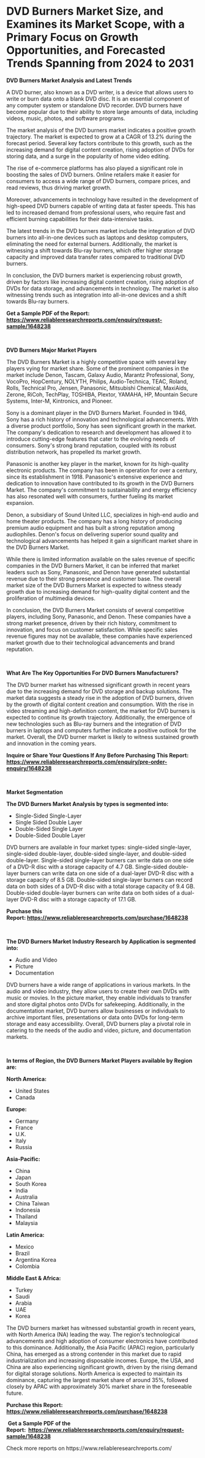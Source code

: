 <p><h1>DVD Burners Market Size, and Examines its Market Scope, with a Primary Focus on Growth Opportunities, and Forecasted Trends Spanning from 2024 to 2031</h1></p><p><strong>DVD Burners Market Analysis and Latest Trends</strong></p>
<p><p>A DVD burner, also known as a DVD writer, is a device that allows users to write or burn data onto a blank DVD disc. It is an essential component of any computer system or standalone DVD recorder. DVD burners have become popular due to their ability to store large amounts of data, including videos, music, photos, and software programs.</p><p>The market analysis of the DVD burners market indicates a positive growth trajectory. The market is expected to grow at a CAGR of 13.2% during the forecast period. Several key factors contribute to this growth, such as the increasing demand for digital content creation, rising adoption of DVDs for storing data, and a surge in the popularity of home video editing.</p><p>The rise of e-commerce platforms has also played a significant role in boosting the sales of DVD burners. Online retailers make it easier for consumers to access a wide range of DVD burners, compare prices, and read reviews, thus driving market growth.</p><p>Moreover, advancements in technology have resulted in the development of high-speed DVD burners capable of writing data at faster speeds. This has led to increased demand from professional users, who require fast and efficient burning capabilities for their data-intensive tasks.</p><p>The latest trends in the DVD burners market include the integration of DVD burners into all-in-one devices such as laptops and desktop computers, eliminating the need for external burners. Additionally, the market is witnessing a shift towards Blu-ray burners, which offer higher storage capacity and improved data transfer rates compared to traditional DVD burners.</p><p>In conclusion, the DVD burners market is experiencing robust growth, driven by factors like increasing digital content creation, rising adoption of DVDs for data storage, and advancements in technology. The market is also witnessing trends such as integration into all-in-one devices and a shift towards Blu-ray burners.</p></p>
<p><strong>Get a Sample PDF of the Report:&nbsp; <a href="https://www.reliableresearchreports.com/enquiry/request-sample/1648238">https://www.reliableresearchreports.com/enquiry/request-sample/1648238</a></strong></p>
<p>&nbsp;</p>
<p><strong>DVD Burners Major Market Players</strong></p>
<p><p>The DVD Burners Market is a highly competitive space with several key players vying for market share. Some of the prominent companies in the market include Denon, Tascam, Galaxy Audio, Marantz Professional, Sony, VocoPro, HopCentury, NOLYTH, Philips, Audio-Technica, TEAC, Roland, Rolls, Technical Pro, Jensen, Panasonic, Mitsubishi Chemical, MaxiAids, Zerone, RiCoh, TechPlay, TOSHIBA, Plextor, YAMAHA, HP, Mountain Secure Systems, Inter-M, Kintronics, and Pioneer.</p><p>Sony is a dominant player in the DVD Burners Market. Founded in 1946, Sony has a rich history of innovation and technological advancements. With a diverse product portfolio, Sony has seen significant growth in the market. The company's dedication to research and development has allowed it to introduce cutting-edge features that cater to the evolving needs of consumers. Sony's strong brand reputation, coupled with its robust distribution network, has propelled its market growth.</p><p>Panasonic is another key player in the market, known for its high-quality electronic products. The company has been in operation for over a century, since its establishment in 1918. Panasonic's extensive experience and dedication to innovation have contributed to its growth in the DVD Burners Market. The company's commitment to sustainability and energy efficiency has also resonated well with consumers, further fueling its market expansion.</p><p>Denon, a subsidiary of Sound United LLC, specializes in high-end audio and home theater products. The company has a long history of producing premium audio equipment and has built a strong reputation among audiophiles. Denon's focus on delivering superior sound quality and technological advancements has helped it gain a significant market share in the DVD Burners Market.</p><p>While there is limited information available on the sales revenue of specific companies in the DVD Burners Market, it can be inferred that market leaders such as Sony, Panasonic, and Denon have generated substantial revenue due to their strong presence and customer base. The overall market size of the DVD Burners Market is expected to witness steady growth due to increasing demand for high-quality digital content and the proliferation of multimedia devices.</p><p>In conclusion, the DVD Burners Market consists of several competitive players, including Sony, Panasonic, and Denon. These companies have a strong market presence, driven by their rich history, commitment to innovation, and focus on customer satisfaction. While specific sales revenue figures may not be available, these companies have experienced market growth due to their technological advancements and brand reputation.</p></p>
<p>&nbsp;</p>
<p><strong>What Are The Key Opportunities For DVD Burners Manufacturers?</strong></p>
<p><p>The DVD burner market has witnessed significant growth in recent years due to the increasing demand for DVD storage and backup solutions. The market data suggests a steady rise in the adoption of DVD burners, driven by the growth of digital content creation and consumption. With the rise in video streaming and high-definition content, the market for DVD burners is expected to continue its growth trajectory. Additionally, the emergence of new technologies such as Blu-ray burners and the integration of DVD burners in laptops and computers further indicate a positive outlook for the market. Overall, the DVD burner market is likely to witness sustained growth and innovation in the coming years.</p></p>
<p><strong>Inquire or Share Your Questions If Any Before Purchasing This Report: <a href="https://www.reliableresearchreports.com/enquiry/pre-order-enquiry/1648238">https://www.reliableresearchreports.com/enquiry/pre-order-enquiry/1648238</a></strong></p>
<p>&nbsp;</p>
<p><strong>Market Segmentation</strong></p>
<p><strong>The DVD Burners Market Analysis by types is segmented into:</strong></p>
<p><ul><li>Single-Sided Single-Layer</li><li>Single Sided Double Layer</li><li>Double-Sided Single Layer</li><li>Double-Sided Double Layer</li></ul></p>
<p><p>DVD burners are available in four market types: single-sided single-layer, single-sided double-layer, double-sided single-layer, and double-sided double-layer. Single-sided single-layer burners can write data on one side of a DVD-R disc with a storage capacity of 4.7 GB. Single-sided double-layer burners can write data on one side of a dual-layer DVD-R disc with a storage capacity of 8.5 GB. Double-sided single-layer burners can record data on both sides of a DVD-R disc with a total storage capacity of 9.4 GB. Double-sided double-layer burners can write data on both sides of a dual-layer DVD-R disc with a storage capacity of 17.1 GB.</p></p>
<p><strong>Purchase this Report:&nbsp;<a href="https://www.reliableresearchreports.com/purchase/1648238">https://www.reliableresearchreports.com/purchase/1648238</a></strong></p>
<p>&nbsp;</p>
<p><strong>The DVD Burners Market Industry Research by Application is segmented into:</strong></p>
<p><ul><li>Audio and Video</li><li>Picture</li><li>Documentation</li></ul></p>
<p><p>DVD burners have a wide range of applications in various markets. In the audio and video industry, they allow users to create their own DVDs with music or movies. In the picture market, they enable individuals to transfer and store digital photos onto DVDs for safekeeping. Additionally, in the documentation market, DVD burners allow businesses or individuals to archive important files, presentations or data onto DVDs for long-term storage and easy accessibility. Overall, DVD burners play a pivotal role in catering to the needs of the audio and video, picture, and documentation markets.</p></p>
<p>&nbsp;</p>
<p><strong>In terms of Region, the DVD Burners Market Players available by Region are:</strong></p>
<p>
    <p> <strong> North America: </strong>
        <ul>
            <li>United States</li>
            <li>Canada</li>
        </ul>
        </p> 
    <p> <strong> Europe: </strong>
        <ul>
            <li>Germany</li>
            <li>France</li>
            <li>U.K.</li>
            <li>Italy</li>
            <li>Russia</li>
        </ul>
        </p> 
    <p> <strong> Asia-Pacific: </strong>
        <ul>
            <li>China</li>
            <li>Japan</li>
            <li>South Korea</li>
            <li>India</li>
            <li>Australia</li>
            <li>China Taiwan</li>
            <li>Indonesia</li>
            <li>Thailand</li>
            <li>Malaysia</li>
        </ul>
        </p> 
    <p> <strong> Latin America: </strong>
        <ul>
            <li>Mexico</li>
            <li>Brazil</li>
            <li>Argentina Korea</li>
            <li>Colombia</li>
        </ul>
        </p> 
    <p> <strong> Middle East & Africa: </strong>
        <ul>
            <li>Turkey</li>
            <li>Saudi</li>
            <li>Arabia</li>
            <li>UAE</li>
            <li>Korea</li>
        </ul>
    </p>
    </p>
<p><p>The DVD burners market has witnessed substantial growth in recent years, with North America (NA) leading the way. The region's technological advancements and high adoption of consumer electronics have contributed to this dominance. Additionally, the Asia Pacific (APAC) region, particularly China, has emerged as a strong contender in this market due to rapid industrialization and increasing disposable incomes. Europe, the USA, and China are also experiencing significant growth, driven by the rising demand for digital storage solutions. North America is expected to maintain its dominance, capturing the largest market share of around 35%, followed closely by APAC with approximately 30% market share in the foreseeable future.</p></p>
<p><strong>Purchase this Report: <a href="https://www.reliableresearchreports.com/purchase/1648238">https://www.reliableresearchreports.com/purchase/1648238</a></strong></p>
<p>&nbsp;<strong>Get a Sample PDF of the Report:&nbsp;&nbsp;<a href="https://www.reliableresearchreports.com/enquiry/request-sample/1648238">https://www.reliableresearchreports.com/enquiry/request-sample/1648238</a></strong></p>
<p><strong></strong></p>
<p>Check more reports on https://www.reliableresearchreports.com/</p>